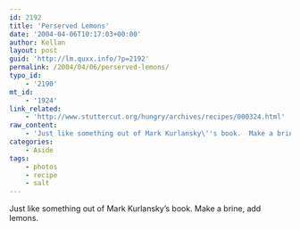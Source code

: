 ```yaml
---
id: 2192
title: 'Perserved Lemons'
date: '2004-04-06T10:17:03+00:00'
author: Kellan
layout: post
guid: 'http://lm.quxx.info/?p=2192'
permalink: /2004/04/06/perserved-lemons/
typo_id:
    - '2190'
mt_id:
    - '1924'
link_related:
    - 'http://www.stuttercut.org/hungry/archives/recipes/000324.html'
raw_content:
    - 'Just like something out of Mark Kurlansky\''s book.  Make a brine, add lemons.'
categories:
    - Aside
tags:
    - photos
    - recipe
    - salt
---
```


Just like something out of Mark Kurlansky’s book. Make a brine, add lemons.